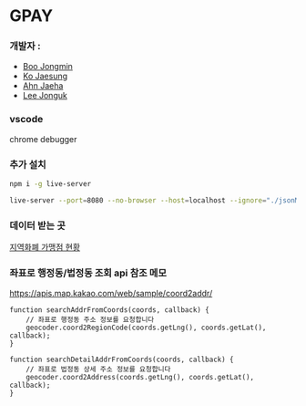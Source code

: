 # GPAY

### 개발자 :

- [Boo Jongmin](https://github.com/boojongmin)
- [Ko Jaesung](https://github.com/kjs850)
- [Ahn Jaeha](https://github.com/eu81273)
- [Lee Jonguk](https://github.com/jonguk0114)

### vscode

chrome debugger

### 추가 설치

```bash
npm i -g live-server

live-server --port=8080 --no-browser --host=localhost --ignore="./jsonMaker/**"
```

### 데이터 받는 곳

[지역화폐 가맹점 현황](https://data.gg.go.kr/portal/data/service/selectServicePage.do?infId=3NPA52LBMO36CQEQ1GMY28894927&infSeq=1)

### 좌표로 행정동/법정동 조회 api 참조 메모

https://apis.map.kakao.com/web/sample/coord2addr/

```
function searchAddrFromCoords(coords, callback) {
    // 좌표로 행정동 주소 정보를 요청합니다
    geocoder.coord2RegionCode(coords.getLng(), coords.getLat(), callback);
}

function searchDetailAddrFromCoords(coords, callback) {
    // 좌표로 법정동 상세 주소 정보를 요청합니다
    geocoder.coord2Address(coords.getLng(), coords.getLat(), callback);
}
```
